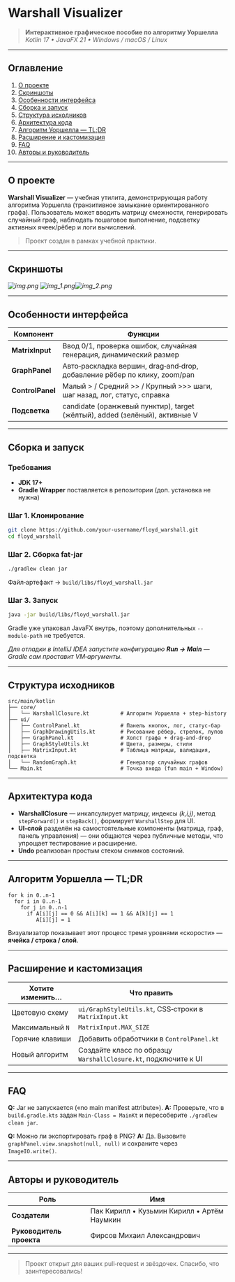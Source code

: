# Warshall Visualizer

> **Интерактивное графическое пособие по алгоритму Уоршелла**
> *Kotlin 17 • JavaFX 21 • Windows / macOS / Linux*

---

## Оглавление

1. [О проекте](#о-проекте)
2. [Скриншоты](#скриншоты)
3. [Особенности интерфейса](#особенности-интерфейса)
4. [Сборка и запуск](#сборка-и-запуск)
5. [Структура исходников](#структура-исходников)
6. [Архитектура кода](#архитектура-кода)
7. [Алгоритм Уоршелла — TL;DR](#алгоритм-уоршелла--tldr)
8. [Расширение и кастомизация](#расширение-и-кастомизация)
9. [FAQ](#faq)
10. [Авторы и руководитель](#авторы-и-руководитель)

---

## О проекте

**Warshall Visualizer** — учебная утилита, демонстрирующая работу алгоритма Уоршелла (транзитивное замыкание ориентированного графа). Пользователь может вводить матрицу смежности, генерировать случайный граф, наблюдать пошаговое выполнение, подсветку активных ячеек/рёбер и логи вычислений.

> Проект создан в рамках учебной практики.

---

## Скриншоты

*![img.png](data/img.png)
![img_1.png](data/img_1.png)![img_2.png](data/img_2.png)*

---

## Особенности интерфейса

| Компонент        | Функции                                                                     |
| ---------------- | --------------------------------------------------------------------------- |
| **MatrixInput**  | Ввод 0/1, проверка ошибок, случайная генерация, динамический размер         |
| **GraphPanel**   | Авто‑раскладка вершин, drag‑and‑drop, добавление рёбер по клику, zoom/pan   |
| **ControlPanel** | Малый > / Средний >> / Крупный >>> шаги, шаг назад, лог, статус, справка    |
| **Подсветка**    | candidate (оранжевый пунктир), target (жёлтый), added (зелёный), активные V |

---

## Сборка и запуск

### Требования

* **JDK 17+**
* **Gradle Wrapper** поставляется в репозитории (доп. установка не нужна)

### Шаг 1. Клонирование

```bash
git clone https://github.com/your‑username/floyd_warshall.git
cd floyd_warshall
```

### Шаг 2. Сборка fat‑jar

```bash
./gradlew clean jar
```

Файл‑артефакт → `build/libs/floyd_warshall.jar`

### Шаг 3. Запуск

```bash
java -jar build/libs/floyd_warshall.jar
```

Gradle уже упаковал JavaFX внутрь, поэтому дополнительных `--module‑path` не требуется.

*Для отладки в IntelliJ IDEA запустите конфигурацию **Run → Main** — Gradle сам проставит VM‑аргументы.*

---

## Структура исходников

```text
src/main/kotlin
├── core/
│   └── WarshallClosure.kt          # Алгоритм Уоршелла + step‑history
├── ui/
│   ├── ControlPanel.kt             # Панель кнопок, лог, статус‑бар
│   ├── GraphDrawingUtils.kt        # Рисование рёбер, стрелок, лупов
│   ├── GraphPanel.kt               # Холст графа + drag‑and‑drop
│   ├── GraphStyleUtils.kt          # Цвета, размеры, стили
│   ├── MatrixInput.kt              # Таблица матрицы, валидация, подсветка
│   └── RandomGraph.kt              # Генератор случайных графов
└── Main.kt                         # Точка входа (fun main + Window)
```

---

## Архитектура кода

* **WarshallClosure** — инкапсулирует матрицу, индексы *(k,i,j)*, метод `stepForward()` и `stepBack()`, формирует `WarshallStep` для UI.
* **UI‑слой** разделён на самостоятельные компоненты (матрица, граф, панель управления) — они общаются через публичные методы, что упрощает тестирование и расширение.
* **Undo** реализован простым стеком снимков состояний.

---

## Алгоритм Уоршелла — TL;DR

```
for k in 0..n-1
  for i in 0..n-1
    for j in 0..n-1
      if A[i][j] == 0 && A[i][k] == 1 && A[k][j] == 1
         A[i][j] = 1
```

Визуализатор показывает этот процесс тремя уровнями «скорости» — **ячейка / строка / слой**.

---

## Расширение и кастомизация

| Хотите изменить… | Что править                                                     |
| ---------------- | --------------------------------------------------------------- |
| Цветовую схему   | `ui/GraphStyleUtils.kt`, CSS‑строки в `MatrixInput.kt`          |
| Максимальный `N` | `MatrixInput.MAX_SIZE`                                          |
| Горячие клавиши  | Добавить обработчики в `ControlPanel.kt`                        |
| Новый алгоритм   | Создайте класс по образцу `WarshallClosure.kt`, подключите к UI |

---

## FAQ

**Q:** Jar не запускается («no main manifest attribute»).
**A:** Проверьте, что в `build.gradle.kts` задан `Main-Class = MainKt` и пересоберите `./gradlew clean jar`.

**Q:** Можно ли экспортировать граф в PNG?
**A:** Да. Вызовите `graphPanel.view.snapshot(null, null)` и сохраните через `ImageIO.write()`.

---

## Авторы и руководитель

| Роль                     | Имя                                             |
| ------------------------ | ----------------------------------------------- |
| **Создатели**            | Пак Кирилл  •  Кузьмин Кирилл  •  Артём Наумкин |
| **Руководитель проекта** | Фирсов Михаил Александрович                     |

---

> Проект открыт для ваших pull‑request и звёздочек. Спасибо, что заинтересовались!
